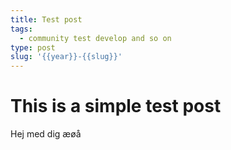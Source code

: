 ```yaml
---
title: Test post
tags:
  - community test develop and so on
type: post
slug: '{{year}}-{{slug}}'
---
```

# This is a simple test post



Hej med dig æøå
